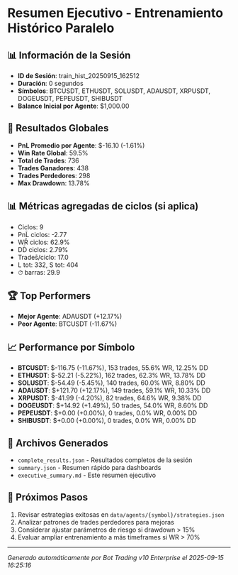 # Resumen Ejecutivo - Entrenamiento Histórico Paralelo

## 📊 Información de la Sesión
- **ID de Sesión**: train_hist_20250915_162512
- **Duración**: 0 segundos
- **Símbolos**: BTCUSDT, ETHUSDT, SOLUSDT, ADAUSDT, XRPUSDT, DOGEUSDT, PEPEUSDT, SHIBUSDT
- **Balance Inicial por Agente**: $1,000.00

## 🎯 Resultados Globales
- **PnL Promedio por Agente**: $-16.10 (-1.61%)
- **Win Rate Global**: 59.5%
- **Total de Trades**: 736
- **Trades Ganadores**: 438
- **Trades Perdedores**: 298
- **Max Drawdown**: 13.78%

## 📊 Métricas agregadas de ciclos (si aplica)
- Ciclos: 9
- PnL̄ ciclos: -2.77
- WR̄ ciclos: 62.9%
- DD̄ ciclos: 2.79%
- Trades̄/ciclo: 17.0
- L tot: 332, S tot: 404
- ⏱̄ barras: 29.9


## 🏆 Top Performers
- **Mejor Agente**: ADAUSDT (+12.17%)
- **Peor Agente**: BTCUSDT (-11.67%)

## 📈 Performance por Símbolo
- **BTCUSDT**: $-116.75 (-11.67%), 153 trades, 55.6% WR, 12.25% DD
- **ETHUSDT**: $-52.21 (-5.22%), 162 trades, 62.3% WR, 13.78% DD
- **SOLUSDT**: $-54.49 (-5.45%), 140 trades, 60.0% WR, 8.80% DD
- **ADAUSDT**: $+121.70 (+12.17%), 149 trades, 59.1% WR, 10.33% DD
- **XRPUSDT**: $-41.99 (-4.20%), 82 trades, 64.6% WR, 9.38% DD
- **DOGEUSDT**: $+14.92 (+1.49%), 50 trades, 54.0% WR, 8.60% DD
- **PEPEUSDT**: $+0.00 (+0.00%), 0 trades, 0.0% WR, 0.00% DD
- **SHIBUSDT**: $+0.00 (+0.00%), 0 trades, 0.0% WR, 0.00% DD

## 📁 Archivos Generados
- `complete_results.json` - Resultados completos de la sesión
- `summary.json` - Resumen rápido para dashboards
- `executive_summary.md` - Este resumen ejecutivo

## 🎯 Próximos Pasos
1. Revisar estrategias exitosas en `data/agents/{symbol}/strategies.json`
2. Analizar patrones de trades perdedores para mejoras
3. Considerar ajustar parámetros de riesgo si drawdown > 15%
4. Evaluar ampliar entrenamiento a más timeframes si WR > 70%

---
*Generado automáticamente por Bot Trading v10 Enterprise el 2025-09-15 16:25:16*
